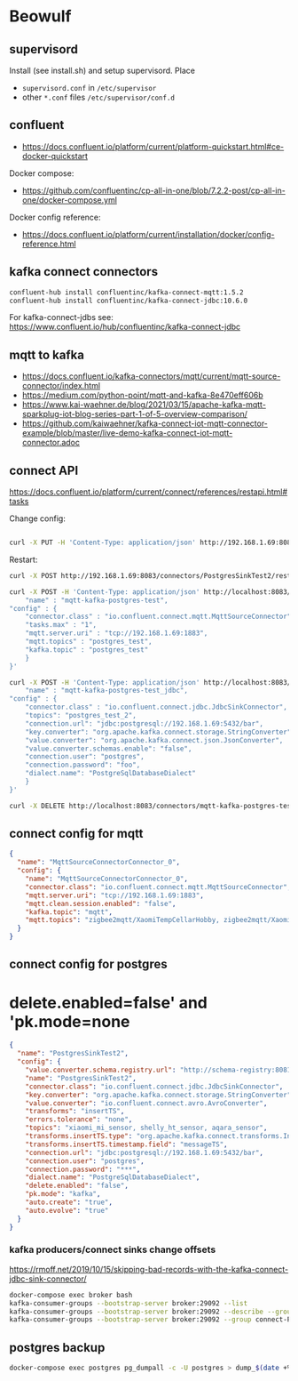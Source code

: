 # Beowulf

## supervisord

Install (see install.sh) and setup supervisord. Place 
- `supervisord.conf` in `/etc/supervisor`
- other `*.conf` files `/etc/supervisor/conf.d`

## confluent

- <https://docs.confluent.io/platform/current/platform-quickstart.html#ce-docker-quickstart>

Docker compose:

- <https://github.com/confluentinc/cp-all-in-one/blob/7.2.2-post/cp-all-in-one/docker-compose.yml>

Docker config reference:

- <https://docs.confluent.io/platform/current/installation/docker/config-reference.html>

## kafka connect connectors

```bash
confluent-hub install confluentinc/kafka-connect-mqtt:1.5.2
confluent-hub install confluentinc/kafka-connect-jdbc:10.6.0
```

For kafka-connect-jdbs see: <https://www.confluent.io/hub/confluentinc/kafka-connect-jdbc>

## mqtt to kafka

- <https://docs.confluent.io/kafka-connectors/mqtt/current/mqtt-source-connector/index.html>
- <https://medium.com/python-point/mqtt-and-kafka-8e470eff606b>
- <https://www.kai-waehner.de/blog/2021/03/15/apache-kafka-mqtt-sparkplug-iot-blog-series-part-1-of-5-overview-comparison/>
- <https://github.com/kaiwaehner/kafka-connect-iot-mqtt-connector-example/blob/master/live-demo-kafka-connect-iot-mqtt-connector.adoc>

## connect API

<https://docs.confluent.io/platform/current/connect/references/restapi.html#tasks>

Change config:

```bash

curl -X PUT -H 'Content-Type: application/json' http://192.168.1.69:8083/connectors/PostgresSinkTest2/config --data-binary "@postgres_sink.json" | jq

```

Restart:

```bash
curl -X POST http://192.168.1.69:8083/connectors/PostgresSinkTest2/restart | jq
```

```bash
curl -X POST -H 'Content-Type: application/json' http://localhost:8083/connectors -d '{
    "name" : "mqtt-kafka-postgres-test",
"config" : {
    "connector.class" : "io.confluent.connect.mqtt.MqttSourceConnector",
    "tasks.max" : "1",
    "mqtt.server.uri" : "tcp://192.168.1.69:1883",
    "mqtt.topics" : "postgres_test",
    "kafka.topic" : "postgres_test"
    }
}'

```

```bash
curl -X POST -H 'Content-Type: application/json' http://localhost:8083/connectors -d '{
    "name" : "mqtt-kafka-postgres-test_jdbc",
"config" : {
    "connector.class" : "io.confluent.connect.jdbc.JdbcSinkConnector",
    "topics": "postgres_test_2",
    "connection.url": "jdbc:postgresql://192.168.1.69:5432/bar",
    "key.converter": "org.apache.kafka.connect.storage.StringConverter",
    "value.converter": "org.apache.kafka.connect.json.JsonConverter",
    "value.converter.schemas.enable": "false",
    "connection.user": "postgres",
    "connection.password": "foo",
    "dialect.name": "PostgreSqlDatabaseDialect"
    }
}'
```

```bash
curl -X DELETE http://localhost:8083/connectors/mqtt-kafka-postgres-test_jdbc
```

## connect config for mqtt

```json
{
  "name": "MqttSourceConnectorConnector_0",
  "config": {
    "name": "MqttSourceConnectorConnector_0",
    "connector.class": "io.confluent.connect.mqtt.MqttSourceConnector",
    "mqtt.server.uri": "tcp://192.168.1.69:1883",
    "mqtt.clean.session.enabled": "false",
    "kafka.topic": "mqtt",
    "mqtt.topics": "zigbee2mqtt/XaomiTempCellarHobby, zigbee2mqtt/XaomiTempCellarVersorgung"
  }
}
```

## connect config for postgres

# delete.enabled=false' and 'pk.mode=none

```json
{
  "name": "PostgresSinkTest2",
  "config": {
    "value.converter.schema.registry.url": "http://schema-registry:8081",
    "name": "PostgresSinkTest2",
    "connector.class": "io.confluent.connect.jdbc.JdbcSinkConnector",
    "key.converter": "org.apache.kafka.connect.storage.StringConverter",
    "value.converter": "io.confluent.connect.avro.AvroConverter",
    "transforms": "insertTS",
    "errors.tolerance": "none",
    "topics": "xiaomi_mi_sensor, shelly_ht_sensor, aqara_sensor",
    "transforms.insertTS.type": "org.apache.kafka.connect.transforms.InsertField$Value",
    "transforms.insertTS.timestamp.field": "messageTS",
    "connection.url": "jdbc:postgresql://192.168.1.69:5432/bar",
    "connection.user": "postgres",
    "connection.password": "***",
    "dialect.name": "PostgreSqlDatabaseDialect",
    "delete.enabled": "false",
    "pk.mode": "kafka",
    "auto.create": "true",
    "auto.evolve": "true"
  }
}
```

### kafka producers/connect sinks change offsets

<https://rmoff.net/2019/10/15/skipping-bad-records-with-the-kafka-connect-jdbc-sink-connector/>

```bash
docker-compose exec broker bash
kafka-consumer-groups --bootstrap-server broker:29092 --list
kafka-consumer-groups --bootstrap-server broker:29092 --describe --group connect-PostgresSinkTest2
kafka-consumer-groups --bootstrap-server broker:29092 --group connect-PostgresSinkTest2 --reset-offsets --topic power_data --to-offset 43220 --execute
```

## postgres backup

```bash
docker-compose exec postgres pg_dumpall -c -U postgres > dump_$(date +%Y-%m-%d_%H_%M_%S).sql
```
